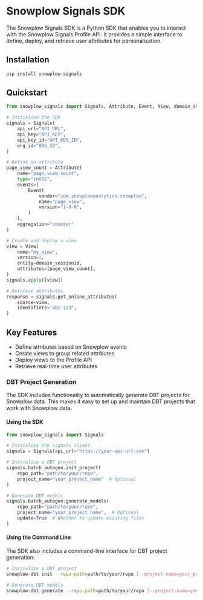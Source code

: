 # Snowplow Signals SDK

The Snowplow Signals SDK is a Python SDK that enables you to interact with the Snowplow Signals Profile API. It provides a simple interface to define, deploy, and retrieve user attributes for personalization.

## Installation

```bash
pip install snowplow-signals
```

## Quickstart

```python
from snowplow_signals import Signals, Attribute, Event, View, domain_sessionid

# Initialize the SDK
signals = Signals(
    api_url="API_URL",
    api_key="API_KEY",
    api_key_id="API_KEY_ID",
    org_id="ORG_ID",
)

# Define an attribute
page_view_count = Attribute(
    name="page_view_count",
    type="int32",
    events=[
        Event(
            vendor="com.snowplowanalytics.snowplow",
            name="page_view",
            version="1-0-0",
        )
    ],
    aggregation="counter"
)

# Create and deploy a view
view = View(
    name="my_view",
    version=1,
    entity=domain_sessionid,
    attributes=[page_view_count],
)
signals.apply([view])

# Retrieve attributes
response = signals.get_online_attributes(
    source=view,
    identifiers="abc-123",
)
```

## Key Features

- Define attributes based on Snowplow events
- Create views to group related attributes
- Deploy views to the Profile API
- Retrieve real-time user attributes

### DBT Project Generation

The SDK includes functionality to automatically generate DBT projects for Snowplow data. This makes it easy to set up and maintain DBT projects that work with Snowplow data.

#### Using the SDK

```python
from snowplow_signals import Signals

# Initialize the signals client
signals = Signals(api_url="https://your-api-url.com")

# Initialize a DBT project
signals.batch_autogen.init_project(
    repo_path="path/to/your/repo",
    project_name="your_project_name"  # Optional
)

# Generate DBT models
signals.batch_autogen.generate_models(
    repo_path="path/to/your/repo",
    project_name="your_project_name",  # Optional
    update=True  # Whether to update existing files
)
```

#### Using the Command Line

The SDK also includes a command-line interface for DBT project generation:

```bash
# Initialize a DBT project
snowplow-dbt init --repo-path=path/to/your/repo [--project-name=your_project_name] [--api-url=https://your-api-url.com]

# Generate DBT models
snowplow-dbt generate --repo-path=path/to/your/repo [--project-name=your_project_name] [--update]
```

